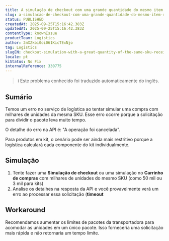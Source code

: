 ```yaml
---
title: A simulação de checkout com uma grande quantidade do mesmo item recebe um tempo limite de logística
slug: a-simulacao-de-checkout-com-uma-grande-quantidade-do-mesmo-item-recebe-um-tempo-limite-de-logistica
status: PUBLISHED
createdAt: 2025-09-25T15:16:42.383Z
updatedAt: 2025-09-25T15:16:42.383Z
contentType: knownIssue
productTeam: Logistics
author: 2mXZkbi0oi061KicTExNjo
tag: Logistics
slugEN: checkout-simulation-with-a-great-quantity-of-the-same-sku-receives-a-logistics-timeout
locale: pt
kiStatus: No Fix
internalReference: 330775
---
```


>ℹ️ Este problema conhecido foi traduzido automaticamente do inglês.

## Sumário


Temos um erro no serviço de logística ao tentar simular uma compra com milhares de unidades da mesma SKU. Esse erro ocorre porque a solicitação para dividir o pacote leva muito tempo.

O detalhe do erro na API é: "A operação foi cancelada".

Para produtos em kit, o cenário pode ser ainda mais restritivo porque a logística calculará cada componente do kit individualmente.
## Simulação



1. Tente fazer uma **Simulação de checkout** ou uma simulação no **Carrinho de compras** com milhares de unidades do mesmo SKU (como 50 mil ou 3 mil para kits)
2. Analise os detalhes na resposta da API e você provavelmente verá um erro ao processar essa solicitação (**timeout**
## Workaround


Recomendamos aumentar os limites de pacotes da transportadora para acomodar as unidades em um único pacote. Isso forneceria uma solicitação mais rápida e não retornaria um tempo limite.


